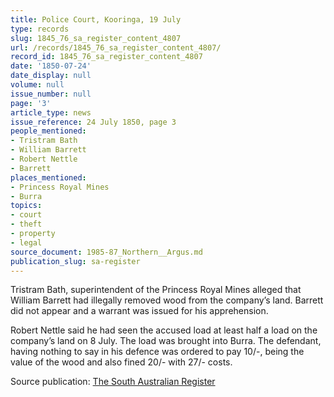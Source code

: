 ```yaml
---
title: Police Court, Kooringa, 19 July
type: records
slug: 1845_76_sa_register_content_4807
url: /records/1845_76_sa_register_content_4807/
record_id: 1845_76_sa_register_content_4807
date: '1850-07-24'
date_display: null
volume: null
issue_number: null
page: '3'
article_type: news
issue_reference: 24 July 1850, page 3
people_mentioned:
- Tristram Bath
- William Barrett
- Robert Nettle
- Barrett
places_mentioned:
- Princess Royal Mines
- Burra
topics:
- court
- theft
- property
- legal
source_document: 1985-87_Northern__Argus.md
publication_slug: sa-register
---
```


Tristram Bath, superintendent of the Princess Royal Mines alleged that William Barrett had illegally removed wood from the company’s land.  Barrett did not appear and a warrant was issued for his apprehension.

Robert Nettle said he had seen the accused load at least half a load on the company’s land on 8 July.  The load was brought into Burra.  The defendant, having nothing to say in his defence was ordered to pay 10/-, being the value of the wood and also fined 20/- with 27/- costs.

Source publication: [The South Australian Register](/publications/sa-register/)

